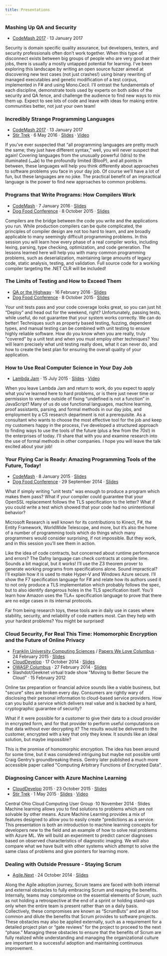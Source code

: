 ```yaml
---
title: Presentations
---
```


### Mashing Up QA and Security
* [CodeMash 2017](http://www.codemash.org/)
· 13 January 2017

Security is domain specific quality assurance, but developers, testers, and 
security professionals often don’t work together. When this type of disconnect 
exists between big groups of people who are very good at their jobs, there is 
usually a mostly untapped potential for learning. I’ve been exploring this 
landscape by writing an open source fuzzer aimed at discovering new test cases 
(not just crashes!) using binary rewriting of managed executables and genetic 
modification of a test corpus, implemented in F# and using Mono.Cecil. I’ll 
ontrast the fundamentals of each discipline, demonstrate tools used by experts 
on both sides of the security and QA fence, and challenge the audience to find 
new ways to mix them up. Expect to see lots of code and leave with ideas for 
making entire communities better, not just your own team!


### Incredibly Strange Programming Languages
* [CodeMash 2017](http://www.codemash.org/)
· 13 January 2017
* [Stir Trek](http://stirtrek.com/)
· 6 May 2016
· [Slides](https://speakerdeck.com/craigstuntz/incredibly-strange-programming-languages)
· [Video](https://youtu.be/pwrYx-tdpn4?t=3m14s)

If you've ever suspected that “all programming languages are pretty much the
same; they just have different syntax,” well, you will never suspect that again!
Covering languages from the unusually powerful (Idris) to the illuminated (قلب)
to the profoundly limited (BlooP), and all points in between, these languages
will help you think differently about approaches to software problems you face
in your day job. Of course we’ll have a lot of fun, but these languages are no
joke. The practical benefit of an impractical language is the power to find new
approaches to common problems.


### Programs that Write Programs: How Compilers Work
* [CodeMash](http://www.codemash.org/)
· 7 January 2016
· [Slides](https://speakerdeck.com/craigstuntz/programs-that-write-programs-how-compilers-work)
* [Dog Food Conference](http://dogfoodcon.com/)
· 8 October 2015
· [Slides](https://speakerdeck.com/craigstuntz/programs-that-write-programs)

Compilers are the bridge between the code you write and the applications you run. While production compilers can be quite complicated, the principles of compiler design are not too hard to learn, and are broadly applicable to many seemingly difficult programming problems. In this session you will learn how every phase of a real compiler works, including lexing, parsing, type checking, optimization, and code generation. The lessons learned here will help you with many common programming problems, such as deserialization, maintaining large amounts of legacy code, static analysis, testing, and validation. Full source code for a working compiler targeting the .NET CLR will be included!

### The Limits of Testing and How to Exceed Them
* [QA or the Highway](https://qaorthehighway.com/)
· 16 February 2016
· [Slides](https://speakerdeck.com/craigstuntz/the-limits-of-unit-testing-and-how-to-exceed-them)
* [Dog Food Conference](http://dogfoodcon.com/)
· 8 October 2015
· [Slides](https://speakerdeck.com/craigstuntz/the-limits-of-testing-and-how-to-exceed-them)

Your unit tests pass and your code coverage looks great, so you can just hit “Deploy" and head out for the weekend, right? Unfortunately, passing tests, while useful, do not guarantee that your system works correctly. We can do better! Techniques such as property based testing, fuzzing, dependent types, and manual testing can be combined with unit testing to ensure highly reliable software. How do you know when you are really, truly "covered" by a unit test and when you must employ other techniques? You will learn precisely what unit testing really does, what it can never do, and how to create the best plan for ensuring the overall quality of your application.

### How to Use Real Computer Science in Your Day Job
* [Lambda Jam](http://www.lambdajam.com/)
· 15 July 2015
· [Slides](https://speakerdeck.com/craigstuntz/how-to-use-real-computer-science-in-your-day-job)
· [Video](https://www.youtube.com/watch?v=uuiFew1wM30)

When you leave Lambda Jam and return to work, do you expect to apply what you’ve learned here to hard problems, or is there just never time or permission to venture outside of fixing “undefined is not a function” in JavaScript? Many of us do use functional languages, machine learning, proof assistants, parsing, and formal methods in our day jobs, and employment by a CS research department is not a prerequisite. As a consultant who wants to choose the most effective tool for the job and keep my customers happy in the process, I’ve developed a structured approach to finding ways to use the tools of the future (plus a few from the 70s!) in the enterprises of today. I’ll share that with you and examine research into the use of formal methods in other companies. I hope you will leave the talk excited about your job!

### Your Flying Car is Ready: Amazing Programming Tools of the Future, Today!
* [CodeMash](http://www.codemash.org/)
· 8 January 2015
· [Slides](https://speakerdeck.com/craigstuntz/your-flying-car-is-ready-amazing-programming-tools-of-the-future-today)
* [Dog Food Conference](http://dogfoodcon.com/)
· 29 September 2014
· [Slides](https://speakerdeck.com/craigstuntz/your-flying-car-is-ready-amazing-programming-from-the-future-today)

What if simply writing "unit tests" was enough to produce a program which makes them pass? What if your compiler could guarantee that your OpenSSL replacement follows the TLS specification to the letter? What if you could write a test which showed that your code had no unintentional behavior?

Microsoft Research is well known for its contributions to Kinect, F#, the Entity Framework, WorldWide Telescope, and more, but it’s also the home of a number of programming tools which do things which many programmers would consider surprising, if not impossible. But they work, and in this session you’ll see them in action.

Like the idea of code contracts, but concerned about runtime performance and errors? The Dafny language can check contracts at compile time. Sounds a bit magical, but it works! I’ll use the Z3 theorem prover to generate working programs from specifications alone. Sound impractical? I’ll explain how it is used to make Hyper-V and Windows Azure secure. I’ll show the F7 specification language for F# and relate how its authors used it to not only produce a TLS implementation which probably follows the spec, but to also identify dangerous holes in the TLS specification itself. You’ll learn how Amazon uses the TLA+ specification language to prove that there are no edge cases in its internal protocols.

Far from being research toys, these tools are in daily use in cases where stability, security, and reliability of code matters most. Can they help with your hardest problems? You might be surprised!

### Cloud Security, For Real This Time: Homomorphic Encryption and the Future of Online Privacy
* [Franklin University Computing Sciences](http://einstein.franklin.edu/) / [Papers We Love Columbus](http://paperswelove.org/chapter/columbus/)
· 24 February 2015
· [Slides](https://speakerdeck.com/craigstuntz/cloud-security-for-real-this-time-homomorphic-encryption-and-the-future-of-data-privacy-1)
* [CloudDevelop](http://clouddevelop.org/)
· 17 October 2014
· [Slides](https://speakerdeck.com/craigstuntz/cloud-security-for-real-this-time-clouddevelop-2014)
* [OWASP Columbus](https://www.owasp.org/index.php/Columbus)
· 27 February 2014
· [Slides](https://speakerdeck.com/craigstuntz/cloud-security-for-real-this-time-homomorphic-encryption-and-the-future-of-data-privacy)
* Slashdot/Geeknet virtual trade show "Moving to Better Secure the Cloud"
· 15 February 2012

Online tax preparation or financial advice sounds like a viable business, but "secure" sites are broken every day. Consumers are rightly wary of disclosing their personal information to cloud-based service providers. How can you build a service which delivers real value and is backed by a hard, cryptographic guarantee of security?

What if it were possible for a customer to give their data to a cloud provider in encrypted form, and for that provider to perform useful computations on that data without ever decrypting it? The results would be delivered to the customer, encrypted with a key that only they knew. It sounds like an ideal solution, but maybe impossible?

This is the promise of homomorphic encryption. The idea has been around for some time, but it was considered intriguing but maybe not possible until Craig Gentry’s groundbreaking thesis. Gentry later published a much more accessible paper called "Computing Arbitrary Functions of Encrypted Data".

### Diagnosing Cancer with Azure Machine Learning
* [CloudDevelop](http://clouddevelop.org/) 2015
· 23 October 2015
· [Slides](https://speakerdeck.com/craigstuntz/machine-learning)
* [Stir Trek](http://stirtrek.com/)
· 1 May 2015
· [Slides](https://speakerdeck.com/craigstuntz/diagnosing-cancer-with-azure-machine-learning-1)
· [Video](https://www.youtube.com/watch?v=XPbiwxa2UfU)

Central Ohio Cloud Computing User Group ·10 November 2014 · Slides
Machine learning allows you to find solutions to problems which are not solvable by other means. Azure Machine Learning provides a mix of features designed to allow you to easily create "predictions as a service. This presentation is both an introduction to machine learning concepts for developers new to the field and an example of how to solve real problems with Azure ML. We will build an experiment to predict cancer diagnoses based on observed characteristics of diagnostic imaging. We will also compare what we have built with other systems which attempt to solve the same class of problems and give pointers for learning more.

### Dealing with Outside Pressure - Staying Scrum
* [Agile.Next](http://www.agiledotnext.com/)
· 24 October 2014
· [Slides](https://speakerdeck.com/craigstuntz/dealing-with-outside-pressure)

Along the Agile adoption journey, Scrum teams are faced with both internal and external obstacles to fully embracing Scrum and reaping the benefits. Internally, teams may compromise on the essential elements of Scrum, such as not holding a retrospective at the end of a sprint or holding stand-ups only when the entire team is present rather than on a daily basis. Collectively, these compromises are known as “ScrumButs” and are all too common and dilute the benefits that Scrum provides to software projects. These obstacles may also be applied externally, such as a requirement for a detailed project plan or “gate reviews” for the project to proceed to the next “phase.” Managing these obstacles to ensure that the benefits of Scrum are fully realized while understanding and managing the organizational culture are important to a successful adoption and maintaining continuous improvement.
